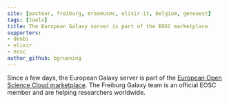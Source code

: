 ```yaml
---
site: [pasteur, freiburg, erasmusmc, elixir-it, belgium, genouest]
tags: [tools]
title: The European Galaxy server is part of the EOSC marketplace
supporters:
- denbi
- elixir
- eosc
author_github: bgruening
---
```


Since a few days, the European Galaxy server is part of the [European Open Science Cloud marketplace](https://marketplace.eosc-portal.eu/services/european-galaxy-server).
The Freiburg Galaxy team is an official EOSC member and are helping researchers worldwide.
